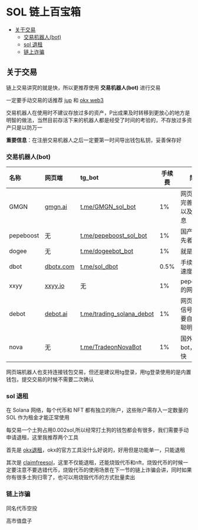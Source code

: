 # SOL 链上百宝箱

- [关于交易](#关于交易)
    - [交易机器人(bot)](#交易机器人bot)
    - [sol 退租](#sol-退租)
    - [链上诈骗](#链上诈骗)


## 关于交易
链上交易讲究的就是快，所以更推荐使用 **交易机器人(bot)** 进行交易

一定要手动交易的话推荐 [jup](https://jup.ag/) 和 [okx web3](https://www.okx.com/zh-hans/web3/detail/501/6p6xgHyF7AeE6TZkSmFsko444wqoP15icUSqi2jfGiPN)

交易机器人在使用时不建议存放过多的资产，P出成果及时转移到更放心的地方是明智的做法，当然目前存活下来的机器人都是经受了时间的考验的，不存放过多资产只是以防万一

**重要信息**：在注册交易机器人之后一定要第一时间导出钱包私钥，妥善保存好

### 交易机器人(bot)



| 名称 | 网页端 |  tg_bot | 手续费|简介|
|:-------|:--------|:-------| -------|-------|
| GMGN  | [gmgn.ai](https://gmgn.ai/?ref=0JU01YId&chain=sol) | [t.me/GMGN_sol_bot](https://t.me/GMGN_sol02_bot?start=i_0JU01YId)| 1% |网页端有最完善的K线以及币种信息|
| pepeboost | 无 | [t.me/pepeboost_sol_bot](https://t.me/pepeboost_sol_bot?start=ref_083517) |  1% |国产bot领先者|
| dogee | 无 | [t.me/dogeebot_bot](https://t.me/dogeebot_bot?start=invite-17412688625611) |  1% |就是快|
| dbot | [dbotx.com](https://dbotx.com/?ref=48778217) | [t.me/sol_dbot](https://t.me/sol_dbot?start=ref_48778217) | 0.5%  |手续费低，速度快|
| xxyy | [xxyy.io](https://www.xxyy.io/?ref=gajAc3) | 无 |  1% |pepeboost的网页端|
| debot | [debot.ai](https://debot.ai?inviteCode=178863) | [t.me/trading_solana_debot](https://t.me/trading_solana_debot?start=invite_178863) | 1%  |网页端有ai信号，不需要自己收集聪明钱包了|
| nova | 无 | [t.me/TradeonNovaBot](https://t.me/TradeonNovaBot?start=r-OBJJ3I) | 1%  |国外的bot，也是快|

网页端机器人也支持连接钱包交易，但还是建议用tg登录，用tg登录使用的是内置钱包，提交交易的时候不需要二次确认

### sol 退租

在 Solana 网络，每个代币和 NFT 都有独立的账户，这些账户需存入一定数量的 SOL 作为租金才能正常使用

每交易一个土狗占用0.002sol,所以经常打土狗的钱包都会有很多，我们需要手动申请退租，这里我推荐两个工具

首先是 [okx退租](https://www.okx.com/zh-hans/web3/toolkit/solana-token-account)，okx的官方工具没什么好说的，好用但是功能单一，只能退租

其次是 [claimfreesol](https://claimfreesol.com/4LBKk4ZO)，这里不仅能退租，还能烧毁代币和nft，烧毁代币的时候一定要注意不要选错代币，烧毁代币的使用场景在下一节的链上诈骗会讲，同时如果你有很多土狗归零了，也可以用烧毁代币的方式批量卖出

### 链上诈骗

同名代币空投

高市值盘子